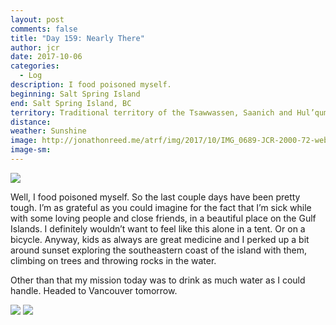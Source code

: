 ```yaml
---
layout: post
comments: false
title: "Day 159: Nearly There"
author: jcr
date: 2017-10-06
categories:
  - Log
description: I food poisoned myself.
beginning: Salt Spring Island
end: Salt Spring Island, BC
territory: Traditional territory of the Tsawwassen, Saanich and Hul’qumi’num Treaty Group
distance: 
weather: Sunshine
image: http://jonathonreed.me/atrf/img/2017/10/IMG_0689-JCR-2000-72-web.jpg
image-sm:
---
```


<img src="http://jonathonreed.me/atrf/img/2017/10/IMG_0689-JCR-2000-72-web.jpg">

Well, I food poisoned myself. So the last couple days have been pretty tough. I’m as grateful as you could imagine for the fact that I’m sick while with some loving people and close friends, in a beautiful place on the Gulf Islands. I definitely wouldn’t want to feel like this alone in a tent. Or on a bicycle. Anyway, kids as always are great medicine and I perked up a bit around sunset exploring the southeastern coast of the island with them, climbing on trees and throwing rocks in the water.

Other than that my mission today was to drink as much water as I could handle. Headed to Vancouver tomorrow.

<img src="http://jonathonreed.me/atrf/img/2017/10/IMG_0700-JCR-2000-72-web.jpg">

<img src="http://jonathonreed.me/atrf/img/2017/10/IMG_0703-JCR-2000-72-web.jpg">